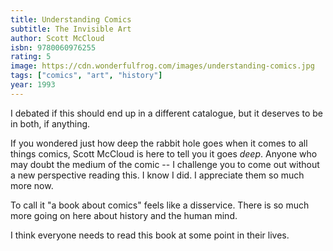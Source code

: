 ```yaml
---
title: Understanding Comics
subtitle: The Invisible Art
author: Scott McCloud
isbn: 9780060976255
rating: 5
image: https://cdn.wonderfulfrog.com/images/understanding-comics.jpg
tags: ["comics", "art", "history"]
year: 1993
---
```


I debated if this should end up in a different catalogue, but it deserves to be in both, if anything.

If you wondered just how deep the rabbit hole goes when it comes to all things comics, Scott McCloud is here to tell you it goes _deep_. Anyone who may doubt the medium of the comic -- I challenge you to come out without a new perspective reading this. I know I did. I appreciate them so much more now.

To call it "a book about comics" feels like a disservice. There is so much more going on here about history and the human mind.

I think everyone needs to read this book at some point in their lives.
